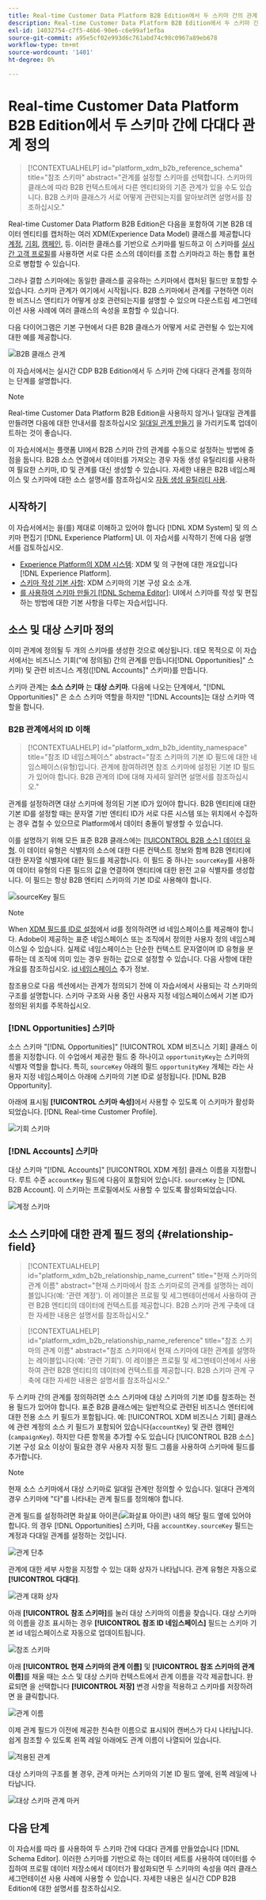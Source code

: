 ```yaml
---
title: Real-time Customer Data Platform B2B Edition에서 두 스키마 간의 관계 정의
description: Real-time Customer Data Platform B2B Edition에서 두 스키마 간에 일대일 관계를 정의하는 방법을 알아봅니다.
exl-id: 14032754-c7f5-46b6-90e6-c6e99af1efba
source-git-commit: a95e5cf02e993d6c761abd74c98c0967a89eb678
workflow-type: tm+mt
source-wordcount: '1401'
ht-degree: 0%

---
```


# Real-time Customer Data Platform B2B Edition에서 두 스키마 간에 다대다 관계 정의

>[!CONTEXTUALHELP]
>id="platform_xdm_b2b_reference_schema"
>title="참조 스키마"
>abstract="관계를 설정할 스키마를 선택합니다. 스키마의 클래스에 따라 B2B 컨텍스트에서 다른 엔티티와의 기존 관계가 있을 수도 있습니다. B2B 스키마 클래스가 서로 어떻게 관련되는지를 알아보려면 설명서를 참조하십시오."

Real-time Customer Data Platform B2B Edition은 다음을 포함하여 기본 B2B 데이터 엔티티를 캡처하는 여러 XDM(Experience Data Model) 클래스를 제공합니다 [계정](../classes/b2b/business-account.md), [기회](../classes/b2b/business-opportunity.md), [캠페인](../classes/b2b/business-campaign.md), 등. 이러한 클래스를 기반으로 스키마를 빌드하고 이 스키마를 [실시간 고객 프로필](../../profile/home.md)를 사용하면 서로 다른 소스의 데이터를 조합 스키마라고 하는 통합 표현으로 병합할 수 있습니다.

그러나 결합 스키마에는 동일한 클래스를 공유하는 스키마에서 캡처된 필드만 포함할 수 있습니다. 스키마 관계가 여기에서 시작됩니다. B2B 스키마에서 관계를 구현하면 이러한 비즈니스 엔티티가 어떻게 상호 관련되는지를 설명할 수 있으며 다운스트림 세그먼테이션 사용 사례에 여러 클래스의 속성을 포함할 수 있습니다.

다음 다이어그램은 기본 구현에서 다른 B2B 클래스가 어떻게 서로 관련될 수 있는지에 대한 예를 제공합니다.

![B2B 클래스 관계](../images/tutorials/relationship-b2b/classes.png)

이 자습서에서는 실시간 CDP B2B Edition에서 두 스키마 간에 다대다 관계를 정의하는 단계를 설명합니다.

>[!NOTE]
>
>Real-time Customer Data Platform B2B Edition을 사용하지 않거나 일대일 관계를 만들려면 다음에 대한 안내서를 참조하십시오 [일대일 관계 만들기](./relationship-ui.md) 을 가리키도록 업데이트하는 것이 좋습니다.
>
>이 자습서에서는 플랫폼 UI에서 B2B 스키마 간의 관계를 수동으로 설정하는 방법에 중점을 둡니다. B2B 소스 연결에서 데이터를 가져오는 경우 자동 생성 유틸리티를 사용하여 필요한 스키마, ID 및 관계를 대신 생성할 수 있습니다. 자세한 내용은 B2B 네임스페이스 및 스키마에 대한 소스 설명서를 참조하십시오 [자동 생성 유틸리티 사용](../../sources/connectors/adobe-applications/marketo/marketo-namespaces.md).

## 시작하기

이 자습서에서는 을(를) 제대로 이해하고 있어야 합니다 [!DNL XDM System] 및 의 스키마 편집기 [!DNL Experience Platform] UI. 이 자습서를 시작하기 전에 다음 설명서를 검토하십시오.

* [Experience Platform의 XDM 시스템](../home.md): XDM 및 의 구현에 대한 개요입니다 [!DNL Experience Platform].
* [스키마 작성 기본 사항](../schema/composition.md): XDM 스키마의 기본 구성 요소 소개.
* [를 사용하여 스키마 만들기 [!DNL Schema Editor]](create-schema-ui.md): UI에서 스키마를 작성 및 편집하는 방법에 대한 기본 사항을 다루는 자습서입니다.

## 소스 및 대상 스키마 정의

이미 관계에 정의될 두 개의 스키마를 생성한 것으로 예상됩니다. 데모 목적으로 이 자습서에서는 비즈니스 기회(&quot;에 정의됨) 간의 관계를 만듭니다[!DNL Opportunities]&quot; 스키마) 및 관련 비즈니스 계정([!DNL Accounts]&quot; 스키마)를 만듭니다.

스키마 관계는 **소스 스키마** 는 **대상 스키마**. 다음에 나오는 단계에서, &quot;[!DNL Opportunities]&quot; 은 소스 스키마 역할을 하지만 &quot;[!DNL Accounts]는 대상 스키마 역할을 합니다.

### B2B 관계에서의 ID 이해

>[!CONTEXTUALHELP]
>id="platform_xdm_b2b_identity_namespace"
>title="참조 ID 네임스페이스"
>abstract="참조 스키마의 기본 ID 필드에 대한 네임스페이스(유형)입니다. 관계에 참여하려면 참조 스키마에 설정된 기본 ID 필드가 있어야 합니다. B2B 관계의 ID에 대해 자세히 알려면 설명서를 참조하십시오."

관계를 설정하려면 대상 스키마에 정의된 기본 ID가 있어야 합니다. B2B 엔티티에 대한 기본 ID를 설정할 때는 문자열 기반 엔티티 ID가 서로 다른 시스템 또는 위치에서 수집하는 경우 겹칠 수 있으므로 Platform에서 데이터 충돌이 발생할 수 있습니다.

이를 설명하기 위해 모든 표준 B2B 클래스에는 [[!UICONTROL B2B 소스] 데이터 유형](../data-types/b2b-source.md). 이 데이터 유형은 식별자의 소스에 대한 다른 컨텍스트 정보와 함께 B2B 엔티티에 대한 문자열 식별자에 대한 필드를 제공합니다. 이 필드 중 하나는 `sourceKey`를 사용하여 데이터 유형의 다른 필드의 값을 연결하여 엔티티에 대한 완전 고유 식별자를 생성합니다. 이 필드는 항상 B2B 엔티티 스키마의 기본 ID로 사용해야 합니다.

![sourceKey 필드](../images/tutorials/relationship-b2b/sourcekey.png)

>[!NOTE]
>
>When [XDM 필드를 ID로 설정](../ui/fields/identity.md)에서 id를 정의하려면 id 네임스페이스를 제공해야 합니다. Adobe이 제공하는 표준 네임스페이스 또는 조직에서 정의한 사용자 정의 네임스페이스일 수 있습니다. 실제로 네임스페이스는 단순한 컨텍스트 문자열이며 ID 유형을 분류하는 데 조직에 의미 있는 경우 원하는 값으로 설정할 수 있습니다. 다음 사항에 대한 개요를 참조하십시오. [id 네임스페이스](../../identity-service/namespaces.md) 추가 정보.

참조용으로 다음 섹션에서는 관계가 정의되기 전에 이 자습서에서 사용되는 각 스키마의 구조를 설명합니다. 스키마 구조와 사용 중인 사용자 지정 네임스페이스에서 기본 ID가 정의된 위치를 주목하십시오.

### [!DNL Opportunities] 스키마

소스 스키마 &quot;[!DNL Opportunities]&quot; [!UICONTROL XDM 비즈니스 기회] 클래스 이름을 지정합니다. 이 수업에서 제공한 필드 중 하나이고 `opportunityKey`는 스키마의 식별자 역할을 합니다. 특히, `sourceKey` 아래의 필드 `opportunityKey` 개체는 라는 사용자 지정 네임스페이스 아래에 스키마의 기본 ID로 설정됩니다. [!DNL B2B Opportunity].

아래에 표시됨 **[!UICONTROL 스키마 속성]**&#x200B;에서 사용할 수 있도록 이 스키마가 활성화되었습니다. [!DNL Real-time Customer Profile].

![기회 스키마](../images/tutorials/relationship-b2b/opportunities.png)

### [!DNL Accounts] 스키마

대상 스키마 &quot;[!DNL Accounts]&quot; [!UICONTROL XDM 계정] 클래스 이름을 지정합니다. 루트 수준 `accountKey` 필드에 다음이 포함되어 있습니다. `sourceKey` 는 [!DNL B2B Account]. 이 스키마는 프로필에서도 사용할 수 있도록 활성화되었습니다.

![계정 스키마](../images/tutorials/relationship-b2b/accounts.png)

## 소스 스키마에 대한 관계 필드 정의 {#relationship-field}

>[!CONTEXTUALHELP]
>id="platform_xdm_b2b_relationship_name_current"
>title="현재 스키마의 관계 이름"
>abstract="현재 스키마에서 참조 스키마로의 관계를 설명하는 레이블입니다(예: &#39;관련 계정&#39;). 이 레이블은 프로필 및 세그멘테이션에서 사용하여 관련 B2B 엔티티의 데이터에 컨텍스트를 제공합니다. B2B 스키마 관계 구축에 대한 자세한 내용은 설명서를 참조하십시오."

>[!CONTEXTUALHELP]
>id="platform_xdm_b2b_relationship_name_reference"
>title="참조 스키마의 관계 이름"
>abstract="참조 스키마에서 현재 스키마에 대한 관계를 설명하는 레이블입니다(예: &#39;관련 기회&#39;). 이 레이블은 프로필 및 세그멘테이션에서 사용하여 관련 B2B 엔티티의 데이터에 컨텍스트를 제공합니다. B2B 스키마 관계 구축에 대한 자세한 내용은 설명서를 참조하십시오."

두 스키마 간의 관계를 정의하려면 소스 스키마에 대상 스키마의 기본 ID를 참조하는 전용 필드가 있어야 합니다. 표준 B2B 클래스에는 일반적으로 관련된 비즈니스 엔터티에 대한 전용 소스 키 필드가 포함됩니다. 예: [!UICONTROL XDM 비즈니스 기회] 클래스에 관련 계정의 소스 키 필드가 포함되어 있습니다(`accountKey`) 및 관련 캠페인(`campaignKey`). 하지만 다른 항목을 추가할 수도 있습니다 [!UICONTROL B2B 소스] 기본 구성 요소 이상이 필요한 경우 사용자 지정 필드 그룹을 사용하여 스키마에 필드를 추가합니다.

>[!NOTE]
>
>현재 소스 스키마에서 대상 스키마로 일대일 관계만 정의할 수 있습니다. 일대다 관계의 경우 스키마에 &quot;다&quot;를 나타내는 관계 필드를 정의해야 합니다.

관계 필드를 설정하려면 화살표 아이콘(![화살표 아이콘](../images/tutorials/relationship-b2b/arrow.png)) 내의 해당 필드 옆에 있어야 합니다. 의 경우 [!DNL Opportunities] 스키마, 다음 `accountKey.sourceKey` 필드는 계정과 다대일 관계를 설정하는 것입니다.

![관계 단추](../images/tutorials/relationship-b2b/relationship-button.png)

관계에 대한 세부 사항을 지정할 수 있는 대화 상자가 나타납니다. 관계 유형은 자동으로 **[!UICONTROL 다대다]**.

![관계 대화 상자](../images/tutorials/relationship-b2b/relationship-dialog.png)

아래 **[!UICONTROL 참조 스키마]**&#x200B;를 눌러 대상 스키마의 이름을 찾습니다. 대상 스키마의 이름을 강조 표시하는 경우 **[!UICONTROL 참조 ID 네임스페이스]** 필드는 스키마 기본 id 네임스페이스로 자동으로 업데이트됩니다.

![참조 스키마](../images/tutorials/relationship-b2b/reference-schema.png)

아래 **[!UICONTROL 현재 스키마의 관계 이름]** 및 **[!UICONTROL 참조 스키마의 관계 이름]**&#x200B;를 채울 때는 소스 및 대상 스키마 컨텍스트에서 관계 이름을 각각 제공합니다. 완료되면 을 선택합니다 **[!UICONTROL 저장]** 변경 사항을 적용하고 스키마를 저장하려면 을 클릭합니다.

![관계 이름](../images/tutorials/relationship-b2b/relationship-name.png)

이제 관계 필드가 이전에 제공한 친숙한 이름으로 표시되어 캔버스가 다시 나타납니다. 쉽게 참조할 수 있도록 왼쪽 레일 아래에도 관계 이름이 나열되어 있습니다.

![적용된 관계](../images/tutorials/relationship-b2b/relationship-applied.png)

대상 스키마의 구조를 볼 경우, 관계 마커는 스키마의 기본 ID 필드 옆에, 왼쪽 레일에 나타납니다.

![대상 스키마 관계 마커](../images/tutorials/relationship-b2b/destination-relationship.png)

## 다음 단계

이 자습서를 따라 를 사용하여 두 스키마 간에 다대다 관계를 만들었습니다 [!DNL Schema Editor]. 이러한 스키마를 기반으로 하는 데이터 세트를 사용하여 데이터를 수집하여 프로필 데이터 저장소에서 데이터가 활성화되면 두 스키마의 속성을 여러 클래스 세그먼테이션 사용 사례에 사용할 수 있습니다. 자세한 내용은 실시간 CDP B2B Edition에 대한 설명서를 참조하십시오.
